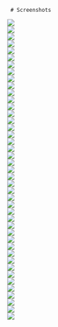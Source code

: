 
     # Screenshots
 
   <div><img src="https://cdn.jsdelivr.net/gh/microcontrollersig/brian-led-matrix-petrol-signs@main/screenshots/20210626_175642.jpg"/></div>
<div><img src="https://cdn.jsdelivr.net/gh/microcontrollersig/brian-led-matrix-petrol-signs@main/screenshots/20210626_175707.jpg"/></div>
<div><img src="https://cdn.jsdelivr.net/gh/microcontrollersig/brian-led-matrix-petrol-signs@main/screenshots/20210626_175735.jpg"/></div>
<div><img src="https://cdn.jsdelivr.net/gh/microcontrollersig/brian-led-matrix-petrol-signs@main/screenshots/20210731_151327.jpg"/></div>
<div><img src="https://cdn.jsdelivr.net/gh/microcontrollersig/brian-led-matrix-petrol-signs@main/screenshots/20211204_095919.jpg"/></div>
<div><img src="https://cdn.jsdelivr.net/gh/microcontrollersig/brian-led-matrix-petrol-signs@main/screenshots/20211204_100019.jpg"/></div>
<div><img src="https://cdn.jsdelivr.net/gh/microcontrollersig/brian-led-matrix-petrol-signs@main/screenshots/20211204_100031.jpg"/></div>
<div><img src="https://cdn.jsdelivr.net/gh/microcontrollersig/brian-led-matrix-petrol-signs@main/screenshots/20211204_100711.jpg"/></div>
<div><img src="https://cdn.jsdelivr.net/gh/microcontrollersig/brian-led-matrix-petrol-signs@main/screenshots/20211204_100714.jpg"/></div>
<div><img src="https://cdn.jsdelivr.net/gh/microcontrollersig/brian-led-matrix-petrol-signs@main/screenshots/20211204_100719.jpg"/></div>
<div><img src="https://cdn.jsdelivr.net/gh/microcontrollersig/brian-led-matrix-petrol-signs@main/screenshots/20211204_100724.jpg"/></div>
<div><img src="https://cdn.jsdelivr.net/gh/microcontrollersig/brian-led-matrix-petrol-signs@main/screenshots/20211204_101257.jpg"/></div>
<div><img src="https://cdn.jsdelivr.net/gh/microcontrollersig/brian-led-matrix-petrol-signs@main/screenshots/20211204_101303.jpg"/></div>
<div><img src="https://cdn.jsdelivr.net/gh/microcontrollersig/brian-led-matrix-petrol-signs@main/screenshots/20211204_101307.jpg"/></div>
<div><img src="https://cdn.jsdelivr.net/gh/microcontrollersig/brian-led-matrix-petrol-signs@main/screenshots/20211204_101345.jpg"/></div>
<div><img src="https://cdn.jsdelivr.net/gh/microcontrollersig/brian-led-matrix-petrol-signs@main/screenshots/20211204_101452.jpg"/></div>
<div><img src="https://cdn.jsdelivr.net/gh/microcontrollersig/brian-led-matrix-petrol-signs@main/screenshots/20211204_101548.jpg"/></div>
<div><img src="https://cdn.jsdelivr.net/gh/microcontrollersig/brian-led-matrix-petrol-signs@main/screenshots/20211204_101628.jpg"/></div>
<div><img src="https://cdn.jsdelivr.net/gh/microcontrollersig/brian-led-matrix-petrol-signs@main/screenshots/20211204_101727.jpg"/></div>
<div><img src="https://cdn.jsdelivr.net/gh/microcontrollersig/brian-led-matrix-petrol-signs@main/screenshots/20211204_101838.jpg"/></div>
<div><img src="https://cdn.jsdelivr.net/gh/microcontrollersig/brian-led-matrix-petrol-signs@main/screenshots/20211204_101845.jpg"/></div>
<div><img src="https://cdn.jsdelivr.net/gh/microcontrollersig/brian-led-matrix-petrol-signs@main/screenshots/20211204_103639.jpg"/></div>
<div><img src="https://cdn.jsdelivr.net/gh/microcontrollersig/brian-led-matrix-petrol-signs@main/screenshots/20211204_104315.jpg"/></div>
<div><img src="https://cdn.jsdelivr.net/gh/microcontrollersig/brian-led-matrix-petrol-signs@main/screenshots/20211204_104406.jpg"/></div>
<div><img src="https://cdn.jsdelivr.net/gh/microcontrollersig/brian-led-matrix-petrol-signs@main/screenshots/20211204_104544.jpg"/></div>
<div><img src="https://cdn.jsdelivr.net/gh/microcontrollersig/brian-led-matrix-petrol-signs@main/screenshots/20211204_104637.jpg"/></div>
<div><img src="https://cdn.jsdelivr.net/gh/microcontrollersig/brian-led-matrix-petrol-signs@main/screenshots/20211204_104748.jpg"/></div>
<div><img src="https://cdn.jsdelivr.net/gh/microcontrollersig/brian-led-matrix-petrol-signs@main/screenshots/20211204_104751.jpg"/></div>
<div><img src="https://cdn.jsdelivr.net/gh/microcontrollersig/brian-led-matrix-petrol-signs@main/screenshots/20211204_104806.jpg"/></div>
<div><img src="https://cdn.jsdelivr.net/gh/microcontrollersig/brian-led-matrix-petrol-signs@main/screenshots/20211204_104942.jpg"/></div>
<div><img src="https://cdn.jsdelivr.net/gh/microcontrollersig/brian-led-matrix-petrol-signs@main/screenshots/20211204_104952.jpg"/></div>
<div><img src="https://cdn.jsdelivr.net/gh/microcontrollersig/brian-led-matrix-petrol-signs@main/screenshots/20211204_105013.jpg"/></div>
<div><img src="https://cdn.jsdelivr.net/gh/microcontrollersig/brian-led-matrix-petrol-signs@main/screenshots/20211204_105110.jpg"/></div>
<div><img src="https://cdn.jsdelivr.net/gh/microcontrollersig/brian-led-matrix-petrol-signs@main/screenshots/20211204_105113.jpg"/></div>
<div><img src="https://cdn.jsdelivr.net/gh/microcontrollersig/brian-led-matrix-petrol-signs@main/screenshots/20211204_105115.jpg"/></div>
<div><img src="https://cdn.jsdelivr.net/gh/microcontrollersig/brian-led-matrix-petrol-signs@main/screenshots/20211204_105116.jpg"/></div>
<div><img src="https://cdn.jsdelivr.net/gh/microcontrollersig/brian-led-matrix-petrol-signs@main/screenshots/20211204_105126.jpg"/></div>
<div><img src="https://cdn.jsdelivr.net/gh/microcontrollersig/brian-led-matrix-petrol-signs@main/screenshots/20211204_105128.jpg"/></div>
<div><img src="https://cdn.jsdelivr.net/gh/microcontrollersig/brian-led-matrix-petrol-signs@main/screenshots/20211204_105129.jpg"/></div>
<div><img src="https://cdn.jsdelivr.net/gh/microcontrollersig/brian-led-matrix-petrol-signs@main/screenshots/20211204_105130.jpg"/></div>
<div><img src="https://cdn.jsdelivr.net/gh/microcontrollersig/brian-led-matrix-petrol-signs@main/screenshots/20211204_105131.jpg"/></div>
<div><img src="https://cdn.jsdelivr.net/gh/microcontrollersig/brian-led-matrix-petrol-signs@main/screenshots/20211204_105132.jpg"/></div>
<div><img src="https://cdn.jsdelivr.net/gh/microcontrollersig/brian-led-matrix-petrol-signs@main/screenshots/20211204_105143.jpg"/></div>
